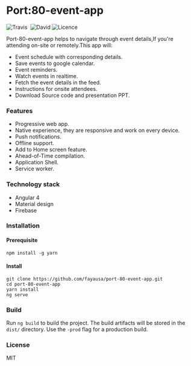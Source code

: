 # Port:80-event-app

![Travis](https://img.shields.io/travis/rust-lang/rust.svg)  ![David](https://img.shields.io/david/expressjs/express.svg)  ![Licence](https://img.shields.io/dub/l/vibe-d.svg)

Port-80-event-app helps to navigate through event details,If you're attending on-site or remotely.This app will:
* Event schedule with corresponding details.
* Save events to google calendar.
* Event reminders.
* Watch events in realtime.
* Fetch the event details in the feed.
* Instructions for onsite attendees.
* Download Source code and presentation PPT.
### Features
* Progressive web app.
* Native experience, they are responsive and work on every device.
* Push notifications.
* Offline support.
* Add to Home screen feature.
* Ahead-of-Time compilation.
* Application Shell.
* Service worker.

### Technology stack
* Angular 4
* Material design
* Firebase

### Installation
#### Prerequisite

```
npm install -g yarn
```
#### Install

```
git clone https://github.com/fayausa/port-80-event-app.git
cd port-80-event-app
yarn install
ng serve
```
### Build
Run `ng build` to build the project. The build artifacts will be stored in the `dist/` directory. Use the `-prod` flag for a production build.

### License
MIT
